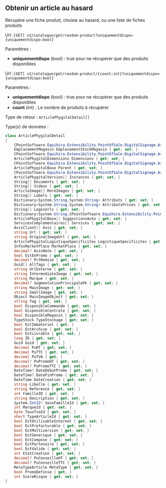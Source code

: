 ## <span id='fichearticleauhasard'>Obtenir un article au hasard</span>

Récupère une fiche produit, choisie au hasard, ou une liste de fiches produits

Url :`[GET] v2/catalogue/get/random-product?uniquementdispo={uniquementdispo:bool}`

Paramètres : 

- **uniquementdispo** (bool) : true pour ne récupérer que des produits disponibles

Url :`[GET] v2/catalogue/get/random-product/{count:int}?uniquementdispo={uniquementdispo:bool}`

Paramètres : 

- **uniquementdispo** (bool) : true pour ne récupérer que des produits disponibles
- **count** (int) : Le nombre de produits à récupérer

Type de retour : `ArticlePhygitalDetail[]`

Type(s) de données :

```csharp
class ArticlePhygitalDetail
{
	CPointSoftware.Equihira.Extensibility.PointOfSale.DigitalSignage.ArticleReference[] AutresReferences { get; set; }
	EmplacementMagasin EmplacementStockMagasin { get; set; }
	CPointSoftware.Equihira.Extensibility.PointOfSale.DigitalSignage.ArticlePhygitalLot[] Lots { get; set; }
	ArticlePhygitalDimensions Dimensions { get; set; }
	CPointSoftware.Equihira.Extensibility.PointOfSale.DigitalSignage.ArticlePhygitalTaxe[] Taxes { get; set; }
	ArticlePhygitalBase Parent { get; set; }
	CPointSoftware.Equihira.Extensibility.PointOfSale.DigitalSignage.ArticleDispoDigiSign[] Disponibilites { get; set; }
	ArticlePhygitalVersion[] Instances { get; set; }
	String[] Documents { get; set; }
	String[] Videos { get; set; }
	ArticleImage[] MoreImages { get; set; }
	String[] Labels { get; set; }
	Dictionary<System.String,System.String> Attributs { get; set; }
	Dictionary<System.String,System.String> AttributsPrives { get; set; }
	String[] LogosUrls { get; set; }
	Dictionary<System.String,CPointSoftware.Equihira.Extensibility.PointOfSale.DigitalSignage.ArticlePhygitalAssocie[]> ArticlesAssocies { get; set; }
	ArticlePhygitalBase[] SuggestionsAuto { get; set; }
	ServicesComplementaires[] Services { get; set; }
	AvisClient[] Avis { get; set; }
	string Url { get; set; }
	string OriginalImageUrl { get; set; }
	ArticlePhygitalLogistiqueSpecificites LogistiqueSpecificites { get; set; }
	InfosMarketPlace MarketPlace { get; set; }
	decimal? AvisNote { get; set; }
	bool EstEnPromo { get; set; }
	decimal? PctRemise { get; set; }
	Guid[] AllTags { get; set; }
	string UrlExterne { get; set; }
	string IntermediateImage { get; set; }
	string Marque { get; set; }
	decimal? SegmentationPrincipalePk { get; set; }
	string MainImage { get; set; }
	string SmallImage { get; set; }
	Object MainImageObject { get; set; }
	string Tag { get; set; }
	bool DisponibleCommande { get; set; }
	bool DisponibleCentrale { get; set; }
	bool DisponibleMagasin { get; set; }
	TypeStock TypeStockage { get; set; }
	bool EstImmateriel { get; }
	bool EstArchive { get; set; }
	bool EstLivrable { get; set; }
	long ID { get; set; }
	Guid Guid { get; set; }
	decimal PuHT { get; set; }
	decimal PuTTC { get; set; }
	decimal PuTVA { get; }
	decimal? PuPromoHT { get; set; }
	decimal? PuPromoTTC { get; set; }
	DateTime? DateDebutPromo { get; set; }
	DateTime? DateFinPromo { get; set; }
	DateTime DateCreation { get; set; }
	string Libelle { get; set; }
	string Reference { get; set; }
	int FamilleID { get; set; }
	string Description { get; set; }
	System.Int32? SousFamilleId { get; set; }
	int MarqueId { get; set; }
	byte TauxTvaId { get; set; }
	short TypeArticleId { get; set; }
	bool EstUtilisableInternet { get; set; }
	bool EstPrefacturable { get; set; }
	bool EstMultiversion { get; set; }
	bool EstGenerique { get; set; }
	bool EstCompose { get; set; }
	bool EstPartenaire { get; set; }
	bool EstValide { get; set; }
	int EtatCreation { get; set; }
	decimal? PuConseilleHT { get; set; }
	decimal? PuConseilleTTC { get; set; }
	MetaTypeArticle MetaType { get; set; }
	bool PromoDefinie { get; }
	int ScoreRisque { get; set; }
}

```
